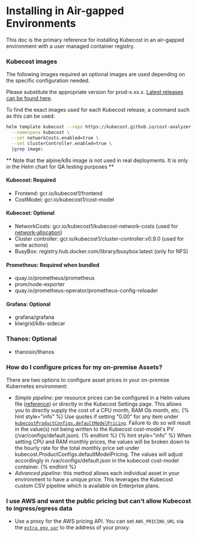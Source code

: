 # Installing in Air-gapped Environments

This doc is the primary reference for installing Kubecost in an air-gapped environment with a user managed container registry.

### Kubecost images

The following images required an optional images are used depending on the specific configuration needed.

Please substitute the appropriate version for prod-x.xx.x. [Latest releases can be found here](https://github.com/kubecost/cost-analyzer-helm-chart/releases).

To find the exact images used for each Kubecost release, a command such as this can be used:

```sh
helm template kubecost --repo https://kubecost.github.io/cost-analyzer cost-analyzer \
  --namespace kubecost \
  --set networkCosts.enabled=true \
  --set clusterController.enabled=true \
  |grep image:
```

** Note that the alpine/k8s image is not used in real deployments. It is only in the Helm chart for QA testing purposes **

#### Kubecost: Required

* Frontend: gcr.io/kubecost1/frontend
* CostModel: gcr.io/kubecost1/cost-model

#### Kubecost: Optional

* NetworkCosts: gcr.io/kubecost1/kubecost-network-costs (used for [network-allocation](/using-kubecost/navigating-the-kubecost-ui/cost-allocation/network-allocation.md))
* Cluster controller: gcr.io/kubecost1/cluster-controller:v0.9.0 (used for write actions)
* BusyBox: registry.hub.docker.com/library/busybox:latest (only for NFS)

#### Prometheus: Required when bundled

* quay.io/prometheus/prometheus
* prom/node-exporter
* quay.io/prometheus-operator/prometheus-config-reloader

#### Grafana: Optional

* grafana/grafana
* kiwigrid/k8s-sidecar

### Thanos: Optional

* thanosio/thanos

### How do I configure prices for my on-premise Assets?

There are two options to configure asset prices in your on-premise Kubernetes environment:

* _Simple pipeline:_ per resource prices can be configured in a Helm values file ([reference](https://github.com/kubecost/cost-analyzer-helm-chart/blob/6c0975614b4a6854be602d1a6f9506ce8b80abdc/cost-analyzer/values.yaml#L559-L570)) or directly in the Kubecost Settings page. This allows you to directly supply the cost of a CPU month, RAM Gb month, etc.
{% hint style="info" %}
Use quotes if setting "0.00" for any item under [`kubecostProductConfigs.defaultModelPricing`](https://github.com/kubecost/cost-analyzer-helm-chart/blob/6c0975614b4a6854be602d1a6f9506ce8b80abdc/cost-analyzer/values.yaml#L559-L570). Failure to do so will result in the value(s) not being written to the Kubecost cost-model's PV (/var/configs/default.json).
{% endhint %}
{% hint style="info" %}
When setting CPU and RAM monthly prices, the values will be broken down to the hourly rate for the total monthly price set under kubecost.ProductConfigs.defaultModelPricing. The values will adjust accordingly in /var/configs/default.json in the kubecost cost-model container.
{% endhint %}
* _Advanced pipeline:_ this method allows each individual asset in your environment to have a unique price. This leverages the Kubecost custom CSV pipeline which is available on Enterprise plans.

### I use AWS and want the public pricing but can't allow Kubecost to ingress/egress data

* Use a proxy for the AWS pricing API. You can set `AWS_PRICING_URL` via the [`extra env var`](https://github.com/kubecost/cost-analyzer-helm-chart/blob/v1.98/cost-analyzer/values.yaml#L304) to the address of your proxy.
